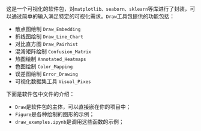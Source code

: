 这是一个可视化的软件包，对`matplotlib、seaborn、sklearn`等库进行了封装，可以通过简单的输入满足特定的可视化需求。`Draw`工具包提供的功能包括：
- 散点图绘制 `Draw_Embedding`
- 折线图绘制 `Draw_Line_Chart`
- 对比直方图 `Draw_Pairhist`
- 混淆矩阵绘制 `Confusion_Matrix`
- 热图绘制 `Annotated_Heatmaps`
- 色图绘制 `Color_Mapping`
- 误差图绘制 `Error_Drawing`
- 可视化数据集工具 `Visual_Pixes`

下面是软件包中文件的介绍：
- `Draw`是软件包的主体，可以直接嵌在你的项目中；
- `Figure`是各种绘制的图形的示例；
- `draw_examples.ipynb`是调用这些函数的示例；
